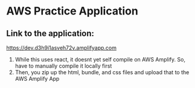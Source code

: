 # AWS Practice Application

## Link to the application:
https://dev.d3h9i1asveh72v.amplifyapp.com

1. While this uses react, it doesnt yet self compile on AWS Amplify. So, have to manually compile it locally first
2. Then, you zip up the html, bundle, and css files and upload that to the AWS Amplify App

